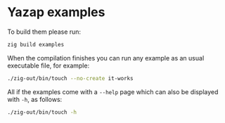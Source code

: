 # Yazap examples

To build them please run:
```sh
zig build examples
```

When the compilation finishes you can run any example
as an usual executable file, for example:
```sh
./zig-out/bin/touch --no-create it-works
```

All if the examples come with a `--help` page which
can also be displayed with `-h`, as follows:
```sh
./zig-out/bin/touch -h
```
